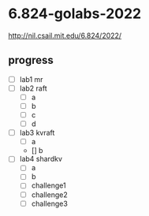 # 6.824-golabs-2022

http://nil.csail.mit.edu/6.824/2022/

## progress

- [ ] lab1 mr
- [ ] lab2 raft
    - [ ] a
    - [ ] b
    - [ ] c
    - [ ] d
- [ ] lab3 kvraft
    - [ ] a
    - [] b
- [ ] lab4 shardkv
    - [ ] a
    - [ ] b
    - [ ] challenge1
    - [ ] challenge2
    - [ ] challenge3